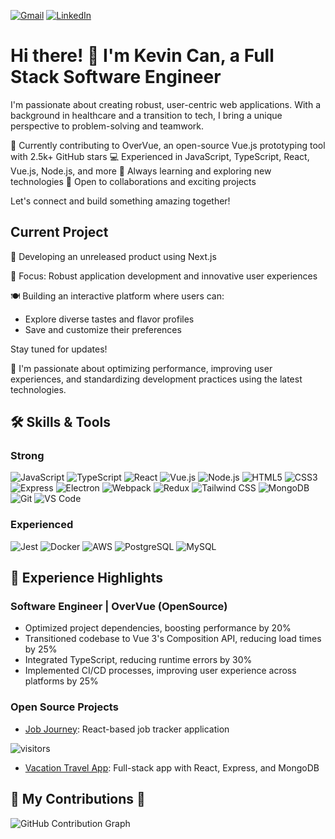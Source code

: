 

[![Gmail](https://img.shields.io/badge/-GMAIL-D14836?style=for-the-badge&logo=gmail&logoColor=white)](mailto:kevincan415@gmail.com)
[![LinkedIn](https://img.shields.io/badge/-LINKEDIN-0077B5?style=for-the-badge&logo=linkedin&logoColor=white)](https://www.linkedin.com/in/kevincan/)

# Hi there! 👋 I'm Kevin Can, a Full Stack Software Engineer

I'm passionate about creating robust, user-centric web applications. With a background in healthcare and a transition to tech, I bring a unique perspective to problem-solving and teamwork.

🚀 Currently contributing to OverVue, an open-source Vue.js prototyping tool with 2.5k+ GitHub stars
💻 Experienced in JavaScript, TypeScript, React, Vue.js, Node.js, and more
🌱 Always learning and exploring new technologies
🤝 Open to collaborations and exciting projects

Let's connect and build something amazing together!

## Current Project

🚀 Developing an unreleased product using Next.js

📱 Focus: Robust application development and innovative user experiences

🍽️ Building an interactive platform where users can:
- Explore diverse tastes and flavor profiles
- Save and customize their preferences


Stay tuned for updates!


🌱 I'm passionate about optimizing performance, improving user experiences, and standardizing development practices using the latest technologies.

## 🛠 Skills & Tools

### Strong
![JavaScript](https://img.shields.io/badge/-JavaScript-F7DF1E?style=flat-square&logo=javascript&logoColor=black)
![TypeScript](https://img.shields.io/badge/-TypeScript-3178C6?style=flat-square&logo=typescript&logoColor=white)
![React](https://img.shields.io/badge/-React-61DAFB?style=flat-square&logo=react&logoColor=black)
![Vue.js](https://img.shields.io/badge/-Vue.js-4FC08D?style=flat-square&logo=vue.js&logoColor=white)
![Node.js](https://img.shields.io/badge/-Node.js-339933?style=flat-square&logo=Node.js&logoColor=white)
![HTML5](https://img.shields.io/badge/-HTML5-E34F26?style=flat-square&logo=html5&logoColor=white)
![CSS3](https://img.shields.io/badge/-CSS3-1572B6?style=flat-square&logo=css3)
![Express](https://img.shields.io/badge/-Express-000000?style=flat-square&logo=express&logoColor=white)
![Electron](https://img.shields.io/badge/-Electron-47848F?style=flat-square&logo=electron&logoColor=white)
![Webpack](https://img.shields.io/badge/-Webpack-8DD6F9?style=flat-square&logo=webpack&logoColor=black)
![Redux](https://img.shields.io/badge/-Redux-764ABC?style=flat-square&logo=redux&logoColor=white)
![Tailwind CSS](https://img.shields.io/badge/-Tailwind_CSS-38B2AC?style=flat-square&logo=tailwind-css&logoColor=white)
![MongoDB](https://img.shields.io/badge/-MongoDB-47A248?style=flat-square&logo=mongodb&logoColor=white)
![Git](https://img.shields.io/badge/-Git-F05032?style=flat-square&logo=git&logoColor=white)
![VS Code](https://img.shields.io/badge/-VS_Code-007ACC?style=flat-square&logo=visual-studio-code&logoColor=white)

### Experienced
![Jest](https://img.shields.io/badge/-Jest-C21325?style=flat-square&logo=jest&logoColor=white)
![Docker](https://img.shields.io/badge/-Docker-2496ED?style=flat-square&logo=docker&logoColor=white)
![AWS](https://img.shields.io/badge/-AWS-232F3E?style=flat-square&logo=amazon-aws)
![PostgreSQL](https://img.shields.io/badge/-PostgreSQL-336791?style=flat-square&logo=postgresql&logoColor=white)
![MySQL](https://img.shields.io/badge/-MySQL-4479A1?style=flat-square&logo=mysql&logoColor=white)

## 💼 Experience Highlights

### Software Engineer | OverVue (OpenSource)
- Optimized project dependencies, boosting performance by 20%
- Transitioned codebase to Vue 3's Composition API, reducing load times by 25%
- Integrated TypeScript, reducing runtime errors by 30%
- Implemented CI/CD processes, improving user experience across platforms by 25%

### Open Source Projects
- [Job Journey](#): React-based job tracker application

![visitors](https://visitor-badge.glitch.me/badge?page_id=Kelementz916.id)
- [Vacation Travel App](#): Full-stack app with React, Express, and MongoDB

## 🌿 My Contributions 🌿

![GitHub Contribution Graph](https://github-readme-activity-graph.vercel.app/graph?username=Kelementz916&theme=react-dark)

